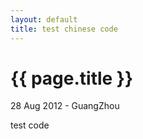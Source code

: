 ```yaml
---
layout: default
title: test chinese code
---
```


 {{ page.title }}
================
<p class="meta">28 Aug 2012 - GuangZhou</p>

test code
